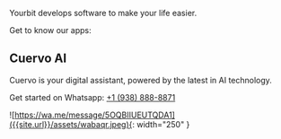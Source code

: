 Yourbit develops software to make your life easier. 

Get to know our apps:

## Cuervo AI

Cuervo is your digital assistant, powered by the latest in AI technology. 

Get started on Whatsapp: [+1 (938) 888-8871](https://wa.me/message/5OQBIIUEUTQDA1) 

![https://wa.me/message/5OQBIIUEUTQDA1]({{site.url}}/assets/wabaqr.jpeg){: width="250" }
